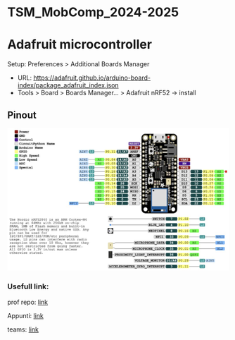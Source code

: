 # TSM_MobComp_2024-2025


# Adafruit microcontroller

Setup:  Preferences > Additional Boards Manager 
*   URL: https://adafruit.github.io/arduino-board-index/package_adafruit_index.json
* Tools > Board > Boards Manager... > Adafruit nRF52 -> install

## Pinout
![Alt text](Adafruit_pinout.jpg)


### Usefull link:

prof repo: [link](https://github.com/tamberg/mse-tsm-mobcom?tab=readme-ov-file)

Appunti: [link](https://web.goodnotes.com/s/mOGS2ArFT7wInovDZkuHcq#page-98)

teams: [link](https://teams.microsoft.com/v2/?tenantId=9d1a5fc8-321e-4101-ae63-530730711ac2)
